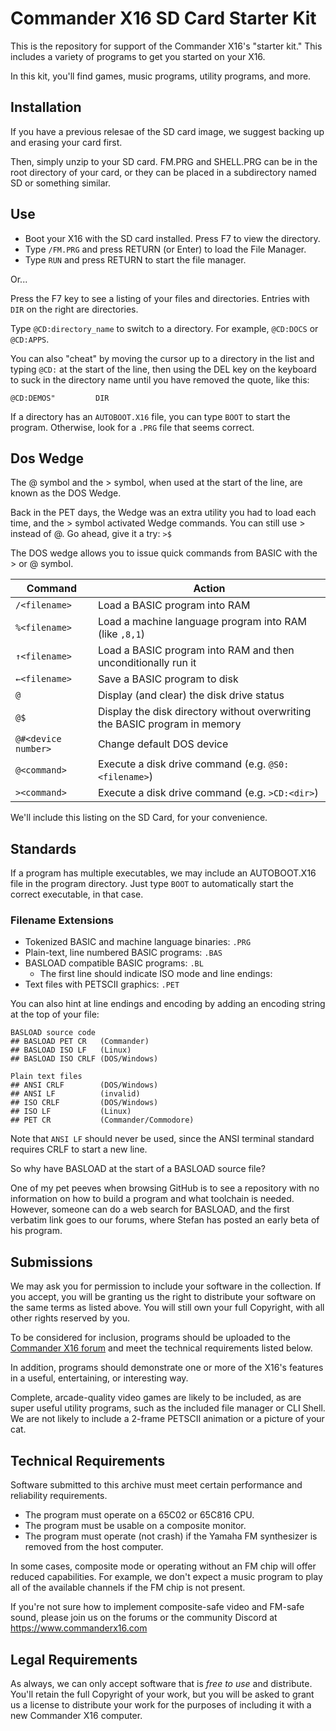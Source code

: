 
# Commander X16 SD Card Starter Kit

This is the repository for support of the Commander X16's "starter kit." This 
includes a variety of programs to get you started on your X16.

In this kit, you'll find games, music programs, utility programs, and more. 

## Installation

If you have a previous relesae of the SD card image, we suggest
backing up and erasing your card first. 

Then, simply unzip to your SD card. FM.PRG and SHELL.PRG can
be in the root directory of your card, or they can be placed
in a subdirectory named SD or something similar.

## Use

* Boot your X16 with the SD card installed. Press F7 to view
  the directory.
* Type `/FM.PRG` and press RETURN (or Enter) to load the File Manager.
* Type `RUN` and press RETURN to start the file manager.

Or...

Press the F7 key to see a listing of your files and directories.
Entries with `DIR` on the right are directories.

Type `@CD:directory_name` to switch to a directory. For example,
`@CD:DOCS` or `@CD:APPS`. 

You can also "cheat" by moving the cursor up to a directory in
the list and typing `@CD:` at the start of the line, then
using the DEL key on the keyboard to suck in the directory name
until you have removed the quote, like this:

`@CD:DEMOS"         DIR`

If a directory has an `AUTOBOOT.X16` file, you can type `BOOT` to start the 
program. Otherwise, look for a `.PRG` file that seems correct.

## Dos Wedge

The @ symbol and the > symbol, when used at the start of the line,
are known as the DOS Wedge. 

Back in the PET days, the Wedge was an extra utility you had to load each
time, and the > symbol activated Wedge commands. You can still use >
instead of @. Go ahead, give it a try: `>$`

The DOS wedge allows you to issue quick commands from BASIC with the > or @
symbol.

| Command | Action |
|-|-|
| `/<filename>` | Load a BASIC program into RAM |
| `%<filename>` | Load a machine language program into RAM (like `,8,1`) |
| `↑<filename>` | Load a BASIC program into RAM and then unconditionally run it |
| `←<filename>` | Save a BASIC program to disk |
| `@` | Display (and clear) the disk drive status |
| `@$` | Display the disk directory without overwriting the BASIC program in memory |
| `@#<device number>` | Change default DOS device |
| `@<command>` | Execute a disk drive command (e.g. `@S0:<filename>`) |
| `><command>` | Execute a disk drive command (e.g. `>CD:<dir>`) |

We'll include this listing on the SD Card, for your convenience.
  
## Standards

If a program has multiple executables, we may include an AUTOBOOT.X16 file in
the program directory. Just type `BOOT` to automatically start the correct
executable, in that case.

### Filename Extensions

* Tokenized BASIC and machine language binaries: `.PRG`
* Plain-text, line numbered BASIC programs: `.BAS`
* BASLOAD compatible BASIC programs: `.BL`
  * The first line should indicate ISO mode and line endings:
* Text files with PETSCII graphics: `.PET`

You can also hint at line endings and encoding by adding an encoding string at
the top of your file:

```
BASLOAD source code
## BASLOAD PET CR   (Commander)
## BASLOAD ISO LF   (Linux)
## BASLOAD ISO CRLF (DOS/Windows)

Plain text files
## ANSI CRLF        (DOS/Windows)
## ANSI LF          (invalid)
## ISO CRLF         (DOS/Windows)
## ISO LF           (Linux)
## PET CR           (Commander/Commodore)
```

Note that `ANSI LF` should never be used, since the ANSI terminal standard
requires CRLF to start a new line.

So why have BASLOAD at the start of a BASLOAD source file?

One of my pet peeves when browsing GitHub is to see a repository with no
information on how to build a program and what toolchain is needed. However,
someone can do a web search for BASLOAD, and the first verbatim link goes to our
forums, where Stefan has posted an early beta of his program.



## Submissions

We may ask you for permission to include your software in the collection.
If you accept, you will be granting us the right to distribute your
software on the same terms as listed above. You will still own your
full Copyright, with all other rights reserved by you.

To be considered for inclusion, programs should be uploaded to the 
[Commander X16 forum](https://cx16forum.com) and meet the technical
requirements listed below.

In addition, programs should demonstrate one or more of the X16's features
in a useful, entertaining, or interesting way. 

Complete, arcade-quality video games are likely to be included, as 
are super useful utility programs, such as the included file manager
or CLI Shell. We are not likely to include a 2-frame PETSCII
animation or a picture of your cat.

## Technical Requirements

Software submitted to this archive must meet certain performance
and reliability requirements. 

* The program must operate on a 65C02 or 65C816 CPU.
* The program must be usable on a composite monitor.
* The program must operate (not crash) if the Yamaha FM synthesizer
  is removed from the host computer.

In some cases, composite mode or operating without an FM chip
will offer reduced capabilities. For example, we don't expect a
music program to play all of the available channels if the FM chip
is not present.

If you're not sure how to implement composite-safe video and
FM-safe sound, please join us on the forums or the community 
Discord at https://www.commanderx16.com

## Legal Requirements

As always, we can only accept software that is _free to use_ and 
distribute. You'll retain the full Copyright of your work, but you
will be asked to grant us a license to distribute your work for
the purposes of including it with a new Commander X16 computer.
